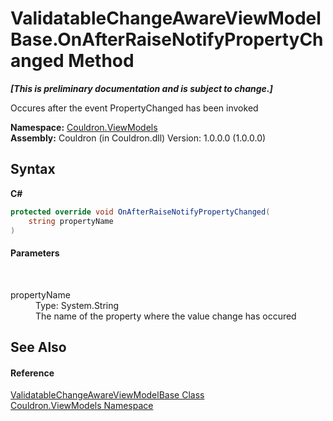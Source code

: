 # ValidatableChangeAwareViewModelBase.OnAfterRaiseNotifyPropertyChanged Method 
 _**\[This is preliminary documentation and is subject to change.\]**_

Occures after the event PropertyChanged has been invoked

**Namespace:**&nbsp;<a href="N_Couldron_ViewModels">Couldron.ViewModels</a><br />**Assembly:**&nbsp;Couldron (in Couldron.dll) Version: 1.0.0.0 (1.0.0.0)

## Syntax

**C#**<br />
``` C#
protected override void OnAfterRaiseNotifyPropertyChanged(
	string propertyName
)
```


#### Parameters
&nbsp;<dl><dt>propertyName</dt><dd>Type: System.String<br />The name of the property where the value change has occured</dd></dl>

## See Also


#### Reference
<a href="T_Couldron_ViewModels_ValidatableChangeAwareViewModelBase">ValidatableChangeAwareViewModelBase Class</a><br /><a href="N_Couldron_ViewModels">Couldron.ViewModels Namespace</a><br />